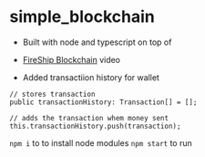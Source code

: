 # simple_blockchain

- Built with node and typescript on top of
- [FireShip Blockchain](https://youtu.be/qF7dkrce-mQ) video

- Added transactiion history for wallet

``` 
// stores transaction
public transactionHistory: Transaction[] = []; 

// adds the transaction whem money sent
this.transactionHistory.push(transaction);
```


`npm i` to to install node modules
`npm start` to run
